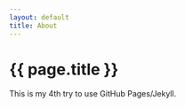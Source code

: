 ```yaml
---
layout: default
title: About
---
```

# {{ page.title }}

<p class="current">This is my 4th try to use GitHub Pages/Jekyll.</p>

